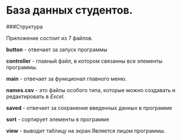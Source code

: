 # База данных студентов.

###Структура

Приложение состоит из 7 файлов.

**button** - отвечает за запуск программы

**controller** - главный файл, в котором связанны все элементы программы.

**main** -  отвечает за функционал главного меню.

**names.csv** - это файлы особого типа, которые можно создавать и редактировать в *Excel*.

**saved** - отвечает за сохранение введенных данных в программе

**sort** - сортирует элементы в программе

**view** - выводит таблицу на экран.Является лицом программы.

